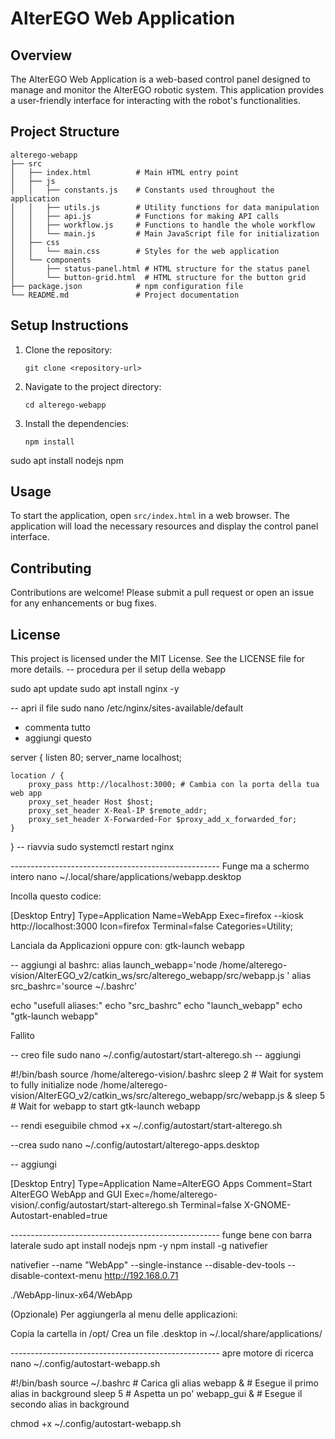 # AlterEGO Web Application

## Overview
The AlterEGO Web Application is a web-based control panel designed to manage and monitor the AlterEGO robotic system. This application provides a user-friendly interface for interacting with the robot's functionalities.

## Project Structure
```
alterego-webapp
├── src
│   ├── index.html          # Main HTML entry point
│   ├── js
│   │   ├── constants.js    # Constants used throughout the application
│   │   ├── utils.js        # Utility functions for data manipulation
│   │   ├── api.js          # Functions for making API calls
│   │   ├── workflow.js     # Functions to handle the whole workflow
│   │   └── main.js         # Main JavaScript file for initialization
│   ├── css
│   │   └── main.css        # Styles for the web application
│   └── components
│       ├── status-panel.html # HTML structure for the status panel
│       └── button-grid.html  # HTML structure for the button grid
├── package.json            # npm configuration file
└── README.md               # Project documentation
```

## Setup Instructions
1. Clone the repository:
   ```
   git clone <repository-url>
   ```
2. Navigate to the project directory:
   ```
   cd alterego-webapp
   ```
3. Install the dependencies:
   ```
   npm install
   ```


sudo apt install nodejs npm



## Usage
To start the application, open `src/index.html` in a web browser. The application will load the necessary resources and display the control panel interface.

## Contributing
Contributions are welcome! Please submit a pull request or open an issue for any enhancements or bug fixes.

## License
This project is licensed under the MIT License. See the LICENSE file for more details.
-- procedura per il setup della webapp

sudo apt update
sudo apt install nginx -y

-- apri il file
sudo nano /etc/nginx/sites-available/default
- commenta tutto 
- aggiungi questo

server {
    listen 80;
    server_name localhost;

    location / {
        proxy_pass http://localhost:3000; # Cambia con la porta della tua web app
        proxy_set_header Host $host;
        proxy_set_header X-Real-IP $remote_addr;
        proxy_set_header X-Forwarded-For $proxy_add_x_forwarded_for;
    }
}
-- riavvia
sudo systemctl restart nginx

---------------------------------------------------- Funge ma a schermo intero
nano ~/.local/share/applications/webapp.desktop

Incolla questo codice:

[Desktop Entry]
Type=Application
Name=WebApp
Exec=firefox --kiosk http://localhost:3000
Icon=firefox
Terminal=false
Categories=Utility;

Lanciala da Applicazioni oppure con:
gtk-launch webapp


-- aggiungi al bashrc:
alias launch_webapp='node /home/alterego-vision/AlterEGO_v2/catkin_ws/src/alterego_webapp/src/webapp.js '
alias src_bashrc='source ~/.bashrc'


echo "usefull aliases:"
echo "src_bashrc"
echo "launch_webapp"
echo "gtk-launch webapp"
<!-- 
-- attivo startup 
mkdir -p ~/.config/autostart


--crea il file
sudo nano ~/.config/autostart/alterego-apps.desktop

-- copia
[Desktop Entry]
Type=Application
Name=AlterEGO Apps
Comment=Start AlterEGO WebApp and GUI
Exec=bash -c 'source ~/.bashrc && launch_webapp && gtk-launch webapp'
Terminal=false
X-GNOME-Autostart-enabled=true

--rendi eseguibile
sudo chmod +x ~/.config/autostart/alterego-apps.desktop

--test
bash -c 'source ~/.bashrc && launch_webapp && gtk-launch webapp' --> Fallito

-- creo file 
sudo nano ~/.config/autostart/start-alterego.sh
-- aggiungi 

#!/bin/bash
source /home/alterego-vision/.bashrc
sleep 2  # Wait for system to fully initialize
node /home/alterego-vision/AlterEGO_v2/catkin_ws/src/alterego_webapp/src/webapp.js &
sleep 5  # Wait for webapp to start
gtk-launch webapp

-- rendi eseguibile 
chmod +x ~/.config/autostart/start-alterego.sh


--crea 
sudo nano ~/.config/autostart/alterego-apps.desktop

-- aggiungi 

[Desktop Entry]
Type=Application
Name=AlterEGO Apps
Comment=Start AlterEGO WebApp and GUI
Exec=/home/alterego-vision/.config/autostart/start-alterego.sh
Terminal=false
X-GNOME-Autostart-enabled=true

---------------------------------------------------- funge bene con barra laterale
sudo apt install nodejs npm -y
npm install -g nativefier


nativefier --name "WebApp" --single-instance --disable-dev-tools --disable-context-menu http://192.168.0.71

./WebApp-linux-x64/WebApp

(Opzionale) Per aggiungerla al menu delle applicazioni:

Copia la cartella in /opt/
Crea un file .desktop in ~/.local/share/applications/


---------------------------------------------------- apre motore di ricerca
nano ~/.config/autostart-webapp.sh


#!/bin/bash
source ~/.bashrc  # Carica gli alias
webapp &          # Esegue il primo alias in background
sleep 5           # Aspetta un po'
webapp_gui &      # Esegue il secondo alias in background

chmod +x ~/.config/autostart-webapp.sh
